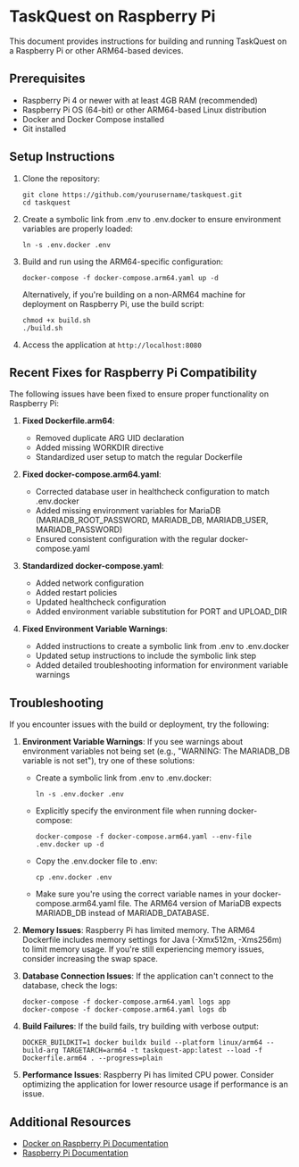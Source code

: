 # TaskQuest on Raspberry Pi

This document provides instructions for building and running TaskQuest on a Raspberry Pi or other ARM64-based devices.

## Prerequisites

- Raspberry Pi 4 or newer with at least 4GB RAM (recommended)
- Raspberry Pi OS (64-bit) or other ARM64-based Linux distribution
- Docker and Docker Compose installed
- Git installed

## Setup Instructions

1. Clone the repository:
   ```
   git clone https://github.com/yourusername/taskquest.git
   cd taskquest
   ```

2. Create a symbolic link from .env to .env.docker to ensure environment variables are properly loaded:
   ```
   ln -s .env.docker .env
   ```

3. Build and run using the ARM64-specific configuration:
   ```
   docker-compose -f docker-compose.arm64.yaml up -d
   ```

   Alternatively, if you're building on a non-ARM64 machine for deployment on Raspberry Pi, use the build script:
   ```
   chmod +x build.sh
   ./build.sh
   ```

4. Access the application at `http://localhost:8080`

## Recent Fixes for Raspberry Pi Compatibility

The following issues have been fixed to ensure proper functionality on Raspberry Pi:

1. **Fixed Dockerfile.arm64**:
   - Removed duplicate ARG UID declaration
   - Added missing WORKDIR directive
   - Standardized user setup to match the regular Dockerfile

2. **Fixed docker-compose.arm64.yaml**:
   - Corrected database user in healthcheck configuration to match .env.docker
   - Added missing environment variables for MariaDB (MARIADB_ROOT_PASSWORD, MARIADB_DB, MARIADB_USER, MARIADB_PASSWORD)
   - Ensured consistent configuration with the regular docker-compose.yaml

3. **Standardized docker-compose.yaml**:
   - Added network configuration
   - Added restart policies
   - Updated healthcheck configuration
   - Added environment variable substitution for PORT and UPLOAD_DIR

4. **Fixed Environment Variable Warnings**:
   - Added instructions to create a symbolic link from .env to .env.docker
   - Updated setup instructions to include the symbolic link step
   - Added detailed troubleshooting information for environment variable warnings

## Troubleshooting

If you encounter issues with the build or deployment, try the following:

1. **Environment Variable Warnings**: If you see warnings about environment variables not being set (e.g., "WARNING: The MARIADB_DB variable is not set"), try one of these solutions:
   - Create a symbolic link from .env to .env.docker:
     ```
     ln -s .env.docker .env
     ```
   - Explicitly specify the environment file when running docker-compose:
     ```
     docker-compose -f docker-compose.arm64.yaml --env-file .env.docker up -d
     ```
   - Copy the .env.docker file to .env:
     ```
     cp .env.docker .env
     ```
   - Make sure you're using the correct variable names in your docker-compose.arm64.yaml file. The ARM64 version of MariaDB expects MARIADB_DB instead of MARIADB_DATABASE.

2. **Memory Issues**: Raspberry Pi has limited memory. The ARM64 Dockerfile includes memory settings for Java (-Xmx512m, -Xms256m) to limit memory usage. If you're still experiencing memory issues, consider increasing the swap space.

3. **Database Connection Issues**: If the application can't connect to the database, check the logs:
   ```
   docker-compose -f docker-compose.arm64.yaml logs app
   docker-compose -f docker-compose.arm64.yaml logs db
   ```

4. **Build Failures**: If the build fails, try building with verbose output:
   ```
   DOCKER_BUILDKIT=1 docker buildx build --platform linux/arm64 --build-arg TARGETARCH=arm64 -t taskquest-app:latest --load -f Dockerfile.arm64 . --progress=plain
   ```

5. **Performance Issues**: Raspberry Pi has limited CPU power. Consider optimizing the application for lower resource usage if performance is an issue.

## Additional Resources

- [Docker on Raspberry Pi Documentation](https://docs.docker.com/engine/install/debian/)
- [Raspberry Pi Documentation](https://www.raspberrypi.org/documentation/)
